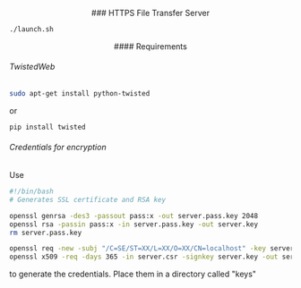 <p align="center"> ### HTTPS File Transfer Server </p>

```bash
./launch.sh
```

<p align="center"> #### Requirements </p>

###### TwistedWeb
```bash
sudo apt-get install python-twisted
```
or
```bash
pip install twisted
```


###### Credentials for encryption

Use 
```bash
#!/bin/bash
# Generates SSL certificate and RSA key

openssl genrsa -des3 -passout pass:x -out server.pass.key 2048
openssl rsa -passin pass:x -in server.pass.key -out server.key
rm server.pass.key

openssl req -new -subj "/C=SE/ST=XX/L=XX/O=XX/CN=localhost" -key server.key -out server.csr
openssl x509 -req -days 365 -in server.csr -signkey server.key -out server.crt 
```
to generate the credentials. Place them in a directory called "keys"


